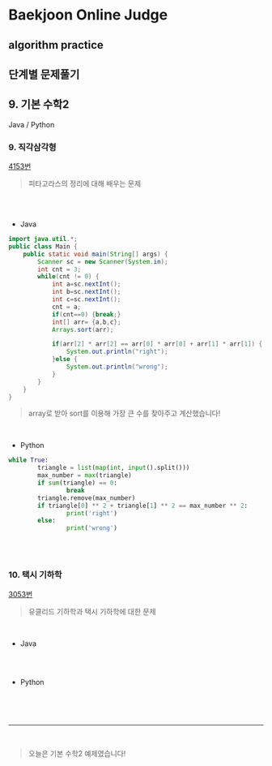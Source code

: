 # Baekjoon Online Judge

## algorithm practice

## 단계별 문제풀기

## 9. 기본 수학2

Java / Python
<br>

### 9. 직각삼각형
[4153번](https://www.acmicpc.net/problem/4153) 
> 피타고라스의 정리에 대해 배우는 문제

<br><br>

- Java

```java
import java.util.*;
public class Main {
    public static void main(String[] args) {
        Scanner sc = new Scanner(System.in);
        int cnt = 3;            
        while(cnt != 0) {
            int a=sc.nextInt();
            int b=sc.nextInt();
            int c=sc.nextInt();
            cnt = a;
            if(cnt==0) {break;}
            int[] arr= {a,b,c};        
            Arrays.sort(arr);

            if(arr[2] * arr[2] == arr[0] * arr[0] + arr[1] * arr[1]) {
                System.out.println("right");
            }else {
                System.out.println("wrong");
            }    
        }          
    }
}
``` 
> array로 받아 sort를 이용해 가장 큰 수를 찾아주고 계산했습니다!

<br>

- Python

```python
while True:
        triangle = list(map(int, input().split()))
        max_number = max(triangle)
        if sum(triangle) == 0:
                break
        triangle.remove(max_number)
        if triangle[0] ** 2 + triangle[1] ** 2 == max_number ** 2:
                print('right')
        else:
                print('wrong')
```


<br><br>

### 10. 택시 기하학
[3053번](https://www.acmicpc.net/problem/3053) 
> 유클리드 기하학과 택시 기하학에 대한 문제

<br>

- Java

```java

``` 

<br>

- Python

```python

```
>  

<br><br>

---

<br>


> 오늘은 기본 수학2 예제였습니다!
